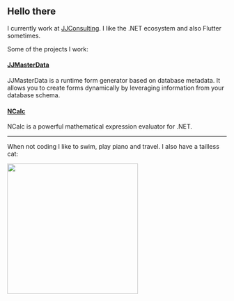 ## Hello there 

I currently work at [JJConsulting](https://www.github.com/jjconsulting). I like the .NET ecosystem and also Flutter sometimes. 

Some of the projects I work:
#### [JJMasterData](https://www.github.com/jjconsulting/JJMasterData) 
JJMasterData is a runtime form generator based on database metadata. It allows you to create forms dynamically by leveraging information from your database schema.

#### [NCalc](https://www.github.com/ncalc/ncalc) 
NCalc is a powerful mathematical expression evaluator for .NET.

---

When not coding I like to swim, play piano and travel. I also have a tailless cat:


<img src="https://github.com/user-attachments/assets/43e65a0e-6603-42f2-bd36-d203384d9c81" width="300"/>

<!--Easter egg for you reading the source 🥚 https://www.youtube.com/watch?v=dQw4w9WgXcQ-->
